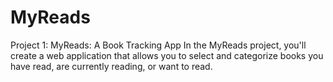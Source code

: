 # MyReads
Project 1: MyReads: A Book Tracking App In the MyReads project, you'll create a web application that allows you to select and categorize books you have read, are currently reading, or want to read.
